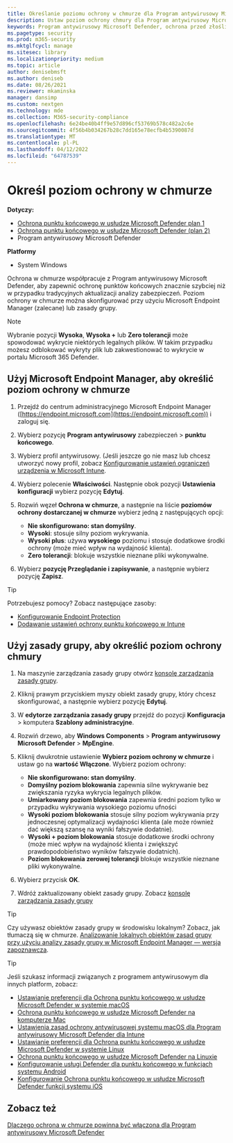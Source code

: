 ```yaml
---
title: Określanie poziomu ochrony w chmurze dla Program antywirusowy Microsoft Defender
description: Ustaw poziom ochrony chmury dla Program antywirusowy Microsoft Defender.
keywords: Program antywirusowy Microsoft Defender, ochrona przed złośliwym kodem, zabezpieczenia, obrońca, chmura, agresywność, poziom ochrony
ms.pagetype: security
ms.prod: m365-security
ms.mktglfcycl: manage
ms.sitesec: library
ms.localizationpriority: medium
ms.topic: article
author: denisebmsft
ms.author: deniseb
ms.date: 08/26/2021
ms.reviewer: mkaminska
manager: dansimp
ms.custom: nextgen
ms.technology: mde
ms.collection: M365-security-compliance
ms.openlocfilehash: 6e24be40b4ff9e57d896cf53769b578c482a2c6e
ms.sourcegitcommit: 4f56b4b034267b28c7dd165e78ecfb4b5390087d
ms.translationtype: MT
ms.contentlocale: pl-PL
ms.lasthandoff: 04/12/2022
ms.locfileid: "64787539"
---
```

# <a name="specify-the-cloud-protection-level"></a>Określ poziom ochrony w chmurze

**Dotyczy:**

- [Ochrona punktu końcowego w usłudze Microsoft Defender plan 1](https://go.microsoft.com/fwlink/?linkid=2154037)
- [Ochrona punktu końcowego w usłudze Microsoft Defender (plan 2)](https://go.microsoft.com/fwlink/?linkid=2154037) 
- Program antywirusowy Microsoft Defender

**Platformy**
- System Windows

Ochrona w chmurze współpracuje z Program antywirusowy Microsoft Defender, aby zapewnić ochronę punktów końcowych znacznie szybciej niż w przypadku tradycyjnych aktualizacji analizy zabezpieczeń. Poziom ochrony w chmurze można skonfigurować przy użyciu Microsoft Endpoint Manager (zalecane) lub zasady grupy.

> [!NOTE]
> Wybranie pozycji **Wysoka**, **Wysoka +** lub **Zero tolerancji** może spowodować wykrycie niektórych legalnych plików. W takim przypadku możesz odblokować wykryty plik lub zakwestionować to wykrycie w portalu Microsoft 365 Defender.

## <a name="use-microsoft-endpoint-manager-to-specify-the-level-of-cloud-protection"></a>Użyj Microsoft Endpoint Manager, aby określić poziom ochrony w chmurze

1. Przejdź do centrum administracyjnego Microsoft Endpoint Manager ([https://endpoint.microsoft.com](https://endpoint.microsoft.com)) i zaloguj się.

2. Wybierz pozycję **Program antywirusowy** zabezpieczeń \> **punktu końcowego**.

3. Wybierz profil antywirusowy. (Jeśli jeszcze go nie masz lub chcesz utworzyć nowy profil, zobacz [Konfigurowanie ustawień ograniczeń urządzenia w Microsoft Intune](/intune/device-restrictions-configure).

4. Wybierz polecenie **Właściwości**. Następnie obok pozycji **Ustawienia konfiguracji** wybierz pozycję **Edytuj**.

5. Rozwiń węzeł **Ochrona w chmurze**, a następnie na liście **poziomów ochrony dostarczanej w chmurze** wybierz jedną z następujących opcji:

    - **Nie skonfigurowano: stan domyślny**.
    - **Wysoki**: stosuje silny poziom wykrywania.
    - **Wysoki plus**: używa **wysokiego** poziomu i stosuje dodatkowe środki ochrony (może mieć wpływ na wydajność klienta).
    - **Zero tolerancji**: blokuje wszystkie nieznane pliki wykonywalne.

6. Wybierz **pozycję Przeglądanie i zapisywanie**, a następnie wybierz pozycję **Zapisz**.

> [!TIP]
> Potrzebujesz pomocy? Zobacz następujące zasoby:
>
> - [Konfigurowanie Endpoint Protection](/mem/configmgr/protect/deploy-use/endpoint-protection-configure)
> - [Dodawanie ustawień ochrony punktu końcowego w Intune](/mem/intune/protect/endpoint-protection-configure)

## <a name="use-group-policy-to-specify-the-level-of-cloud-protection"></a>Użyj zasady grupy, aby określić poziom ochrony chmury

1. Na maszynie zarządzania zasady grupy otwórz [konsolę zarządzania zasady grupy](/previous-versions/windows/it-pro/windows-server-2008-R2-and-2008/cc731212(v=ws.11)).

2. Kliknij prawym przyciskiem myszy obiekt zasady grupy, który chcesz skonfigurować, a następnie wybierz pozycję **Edytuj**.

3. W **edytorze zarządzania zasady grupy** przejdź do pozycji **Konfiguracja** \> komputera **Szablony administracyjne**.

4. Rozwiń drzewo, aby **Windows Components** \> **Program antywirusowy Microsoft Defender** \> **MpEngine**.

5. Kliknij dwukrotnie ustawienie **Wybierz poziom ochrony w chmurze** i ustaw go na **wartość Włączone**. Wybierz poziom ochrony:

    - **Nie skonfigurowano: stan domyślny**.
    - **Domyślny poziom blokowania** zapewnia silne wykrywanie bez zwiększania ryzyka wykrycia legalnych plików.
    - **Umiarkowany poziom blokowania** zapewnia średni poziom tylko w przypadku wykrywania wysokiego poziomu ufności
    - **Wysoki poziom blokowania** stosuje silny poziom wykrywania przy jednoczesnej optymalizacji wydajności klienta (ale może również dać większą szansę na wyniki fałszywie dodatnie).
    - **Wysoki + poziom blokowania** stosuje dodatkowe środki ochrony (może mieć wpływ na wydajność klienta i zwiększyć prawdopodobieństwo wyników fałszywie dodatnich).
    - **Poziom blokowania zerowej tolerancji** blokuje wszystkie nieznane pliki wykonywalne.

6. Wybierz przycisk **OK**.

7. Wdróż zaktualizowany obiekt zasady grupy. Zobacz [konsolę zarządzania zasady grupy](/windows/win32/srvnodes/group-policy)

> [!TIP]
> Czy używasz obiektów zasady grupy w środowisku lokalnym? Zobacz, jak tłumaczą się w chmurze. [Analizowanie lokalnych obiektów zasad grupy przy użyciu analizy zasady grupy w Microsoft Endpoint Manager — wersja zapoznawcza](/mem/intune/configuration/group-policy-analytics).

> [!TIP]
> Jeśli szukasz informacji związanych z programem antywirusowym dla innych platform, zobacz:
> - [Ustawianie preferencji dla Ochrona punktu końcowego w usłudze Microsoft Defender w systemie macOS](mac-preferences.md)
> - [Ochrona punktu końcowego w usłudze Microsoft Defender na komputerze Mac](microsoft-defender-endpoint-mac.md)
> - [Ustawienia zasad ochrony antywirusowej systemu macOS dla Program antywirusowy Microsoft Defender dla Intune](/mem/intune/protect/antivirus-microsoft-defender-settings-macos)
> - [Ustawianie preferencji dla Ochrona punktu końcowego w usłudze Microsoft Defender w systemie Linux](linux-preferences.md)
> - [Ochrona punktu końcowego w usłudze Microsoft Defender na Linuxie](microsoft-defender-endpoint-linux.md)
> - [Konfigurowanie usługi Defender dla punktu końcowego w funkcjach systemu Android](android-configure.md)
> - [Konfigurowanie Ochrona punktu końcowego w usłudze Microsoft Defender funkcji systemu iOS](ios-configure-features.md)
  
## <a name="see-also"></a>Zobacz też

[Dlaczego ochrona w chmurze powinna być włączona dla Program antywirusowy Microsoft Defender](why-cloud-protection-should-be-on-mdav.md)
